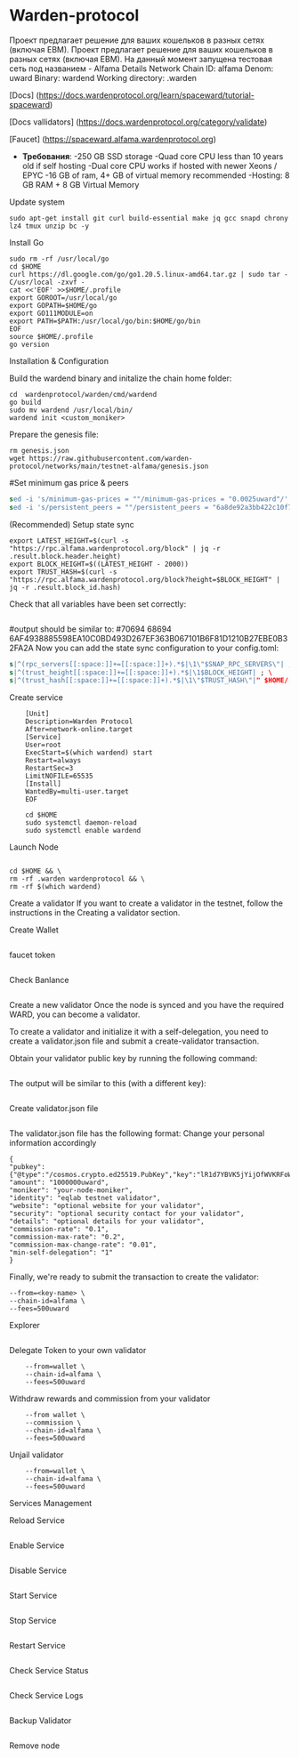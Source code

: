 # Warden-protocol
Проект предлагает решение для ваших кошельков в разных сетях (включая ЕВМ). Проект предлагает решение для ваших кошельков в разных сетях (включая ЕВМ). На данный момент запущена тестовая сеть под названием - Alfama
Details
Network Chain ID: alfama
Denom: uward
Binary: wardend
Working directory: .warden

[Docs] (https://docs.wardenprotocol.org/learn/spaceward/tutorial-spaceward)


[Docs vallidators] (https://docs.wardenprotocol.org/category/validate)


[Faucet] (https://spaceward.alfama.wardenprotocol.org)

- **Требования**:
-250 GB SSD storage
-Quad core CPU less than 10 years old if self hosting
-Dual core CPU works if hosted with newer Xeons / EPYC
-16 GB of ram,  4+ GB of virtual memory recommended
-Hosting: 8 GB RAM + 8 GB Virtual Memory

Update system

```sudo apt update
sudo apt-get install git curl build-essential make jq gcc snapd chrony lz4 tmux unzip bc -y
```
Install Go

```rm -rf $HOME/go
sudo rm -rf /usr/local/go
cd $HOME
curl https://dl.google.com/go/go1.20.5.linux-amd64.tar.gz | sudo tar -C/usr/local -zxvf -
cat <<'EOF' >>$HOME/.profile
export GOROOT=/usr/local/go
export GOPATH=$HOME/go
export GO111MODULE=on
export PATH=$PATH:/usr/local/go/bin:$HOME/go/bin
EOF
source $HOME/.profile
go version
```
Installation & Configuration

Build the wardend binary and initalize the chain home folder:

```git clone --depth 1 --branch v0.1.0 https://github.com/warden-protocol/wardenprotocol/
cd  wardenprotocol/warden/cmd/wardend
go build
sudo mv wardend /usr/local/bin/
wardend init <custom_moniker>
```
Prepare the genesis file:

```cd $HOME/.warden/config
rm genesis.json
wget https://raw.githubusercontent.com/warden-protocol/networks/main/testnet-alfama/genesis.json
```
#Set minimum gas price & peers
 
```sed -i 's/minimum-gas-prices = ""/minimum-gas-prices = "0.0025uward"/' app.toml
sed -i 's/minimum-gas-prices = ""/minimum-gas-prices = "0.0025uward"/' app.toml
sed -i 's/persistent_peers = ""/persistent_peers = "6a8de92a3bb422c10f764fe8b0ab32e1e334d0bd@sentry-1.alfama.wardenprotocol.org:26656,7560460b016ee0867cae5642adace5d011c6c0ae@sentry-2.alfama.wardenprotocol.org:26656,24ad598e2f3fc82630554d98418d26cc3edf28b9@sentry-3.alfama.wardenprotocol.org:26656"/' config.toml
```
(Recommended) Setup state sync

```export SNAP_RPC_SERVERS="https://rpc.sentry-1.alfama.wardenprotocol.org:443,https://rpc.sentry-2.alfama.wardenprotocol.org:443,https://rpc.sentry-3.alfama.wardenprotocol.org:443"
export LATEST_HEIGHT=$(curl -s "https://rpc.alfama.wardenprotocol.org/block" | jq -r .result.block.header.height)
export BLOCK_HEIGHT=$((LATEST_HEIGHT - 2000))
export TRUST_HASH=$(curl -s "https://rpc.alfama.wardenprotocol.org/block?height=$BLOCK_HEIGHT" | jq -r .result.block_id.hash)
```
Check that all variables have been set correctly:

```echo $LATEST_HEIGHT $BLOCK_HEIGHT $TRUST_HASH
```
#output should be similar to:
#70694 68694 6AF4938885598EA10C0BD493D267EF363B067101B6F81D1210B27EBE0B32FA2A
Now you can add the state sync configuration to your config.toml:

```sed -i.bak -E "s|^(enable[[:space:]]+=[[:space:]]+).*$|\1true| ; \
s|^(rpc_servers[[:space:]]+=[[:space:]]+).*$|\1\"$SNAP_RPC_SERVERS\"| ; \
s|^(trust_height[[:space:]]+=[[:space:]]+).*$|\1$BLOCK_HEIGHT| ; \
s|^(trust_hash[[:space:]]+=[[:space:]]+).*$|\1\"$TRUST_HASH\"|" $HOME/.warden/config/config.toml
```
Create service

```sudo tee /etc/systemd/system/wardend.service > /dev/null <<EOF
    [Unit]
    Description=Warden Protocol
    After=network-online.target
    [Service]
    User=root
    ExecStart=$(which wardend) start
    Restart=always
    RestartSec=3
    LimitNOFILE=65535
    [Install]
    WantedBy=multi-user.target
    EOF
    
    cd $HOME
    sudo systemctl daemon-reload
    sudo systemctl enable wardend
```
Launch Node

```sudo systemctl restart wardend && sudo journalctl -u wardend -f --no-hostname -o cat

cd $HOME && \
rm -rf .warden wardenprotocol && \
rm -rf $(which wardend)
```


Create a validator
If you want to create a validator in the testnet, follow the instructions in the Creating a validator section.

Create Wallet

```wardend keys add wallet

```
faucet token

```curl --json '{"address": "<your-address>"}' https://faucet.alfama.wardenprotocol.org
```
Check Banlance

```wardend q bank balances $(wardend keys show wallet -a)
```

Create a new validator
Once the node is synced and you have the required WARD, you can become a validator.

To create a validator and initialize it with a self-delegation, you need to create a validator.json file and submit a create-validator transaction.

Obtain your validator public key by running the following command:

```wardend comet show-validator
```

The output will be similar to this (with a different key):

```{"@type":"/cosmos.crypto.ed25519.PubKey","key":"lR1d7YBVK5jYijOfWVKRFoWCsS4dg3kagT7LB9GnG8I="}
```
Create validator.json file

```nano validator.json
```

The validator.json file has the following format: Change your personal information accordingly
```
{    
"pubkey": {"@type":"/cosmos.crypto.ed25519.PubKey","key":"lR1d7YBVK5jYijOfWVKRFoWCsS4dg3kagT7LB9GnG8I="},
"amount": "1000000uward",
"moniker": "your-node-moniker",
"identity": "eqlab testnet validator",
"website": "optional website for your validator",
"security": "optional security contact for your validator",
"details": "optional details for your validator",
"commission-rate": "0.1",
"commission-max-rate": "0.2",
"commission-max-change-rate": "0.01",
"min-self-delegation": "1"
}
```
Finally, we're ready to submit the transaction to create the validator:

```wardend tx staking create-validator validator.json \
--from=<key-name> \
--chain-id=alfama \
--fees=500uward
```
Explorer
``` (https://warden-explorer.paranorm.pro/warden/staking)
```

Delegate Token to your own validator

```wardend tx staking delegate $(wardend keys show wallet --bech val -a)  1000000uward \
    --from=wallet \
    --chain-id=alfama \
    --fees=500uward
```
Withdraw rewards and commission from your validator

```wardend tx distribution withdraw-rewards $(wardend keys show wallet --bech val -a) \
    --from wallet \
    --commission \
    --chain-id=alfama \
    --fees=500uward
```
Unjail validator
```wardend tx slashing unjail \
    --from=wallet \
    --chain-id=alfama \
    --fees=500uward
```
Services Management

 Reload Service
```sudo systemctl daemon-reload
```
 Enable Service

```sudo systemctl enable wardend
```
Disable Service

```sudo systemctl disable wardend
 ```
Start Service

```sudo systemctl start wardend
```

Stop Service

```sudo systemctl stop wardend
```

 Restart Service
 
```sudo systemctl restart wardend
```

Check Service Status

```sudo systemctl status wardend
```

Check Service Logs

```sudo journalctl -u wardend -f --no-hostname -o cat
```

Backup Validator

```cat $HOME/.warden/config/priv_validator_key.json
```

Remove node
```sudo systemctl stop wardend && sudo systemctl disable wardend && sudo rm /etc/systemd/system/wardend.service && sudo systemctl daemon-reload && rm -rf $HOME/.warden && $HOME/wardenprotocol
```

